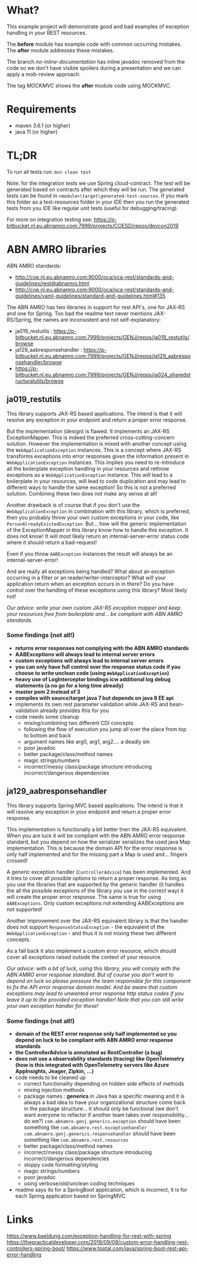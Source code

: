 # What?

This example project will demonstrate good and bad examples of exception handling in your REST 
resources.

The **before** module has example code with common occurring mistakes. The **after** module
addresses these mistakes. 

The branch _no-inline-documentation_ has inline javadoc removed from the code so we don't have 
visible spoilers during a presentation and we can apply a mob-review approach.

The tag _MOCKMVC_ shows the **after** module code using MOCKMVC.

# Requirements

* maven 3.6.1 (or higher)
* java 11 (or higher)

# TL;DR

To run all tests run: `mvn clean test`

Note: for the integration tests we use Spring cloud-contract. The test will be generated based
on contracts after which they will be run. The generated tests can be found in `<module>\target\generated-test-sources`.
If you mark this folder as a test-resources folder in your IDE then you run the generated tests 
from you IDE like regular unit tests (useful for debugging/tracing).

For more on integration testing see: https://p-bitbucket.nl.eu.abnamro.com:7999/projects/COESD/repos/devcon2019

# ABN AMRO libraries

ABN AMRO standards: 
- http://coe.nl.eu.abnamro.com:9000/oca/oca-rest/standards-and-guidelines/rest@abnamro.html
- http://coe.nl.eu.abnamro.com:9000/oca/oca-rest/standards-and-guidelines/yaml-guidelines/standard-and-guidelines.html#135

The ABN AMRO has two libraries in support for rest API's, one for JAX-RS and one for Spring. Too
bad the readme text never mentions JAX-RS/Spring, the names are inconsistent and not self-explanatory:
- ja019_restutils : https://p-bitbucket.nl.eu.abnamro.com:7999/projects/GENJ/repos/ja019_restutils/browse
- ja129_aabresponsehandler : https://p-bitbucket.nl.eu.abnamro.com:7999/projects/GENJ/repos/ja129_aabresponsehandler/browse
- https://p-bitbucket.nl.eu.abnamro.com:7999/projects/GENJ/repos/ja024_sharedstructuralutils/browse

## ja019_restutils

This library supports JAX-RS based applications. The intend is that it will resolve any exception in your endpoint and return
a proper error response. 

But the implementation (design) is flawed. It implements an JAX-RS ExceptionMapper. This is indeed the preferred 
cross-cutting-concern solution. However the implementation is mixed with another concept using the `WebApplicationException` 
instances. This is a concept where JAX-RS transforms exceptions into error responses given the information present 
in `WebApplicationException` instances. This implies you need to re-introduce all the boilerplate exception handling 
in your resources and rethrow exceptions as a `WebApplicationException` instance. This will lead to a boilerplate 
in your resources, will lead to code duplication and may lead to different ways to handle the same exception! So this 
is not a preferred solution. Combining these two does not make any sense at all!

Another drawback is of course that if you don't use the `WebApplicationException` in combination with this library, which 
is preferred, then you probably throw your own custom exceptions in your code, like `PersonAlreadyExistedException`. But...
how will the generic implementation of the ExceptionMapper in this library know how to handle this exception. It does not know!
It will most likely return an internal-server-error status code where it should return a bad-request!

Even if you throw `AABException` instances the result will always be an internal-server-error!

And are really all exceptions being handled? What about an exception occurring in a filter or an reader/writer-interceptor?
What will your application return when an exception occurs in in there? Do you have control over the handling of these
exceptions using this library? Most likely not!

_Our advice: write your own custom JAX-RS exception mapper and keep your resources free from boilerplate and... be compliant
with ABN AMRO standards._

### Some findings (not all!)

- **returns error responses not complying with the ABN AMRO standards**
- **AABExceptions will always lead to internal server errors**
- **custom exceptions will always lead to internal server errors**
- **you can only have full control over the response status code if you choose to write unclean code (using `WebApplicationException`)**
- **heavy use of LogInterceptor bindings icw additional log debug statements (a no go for a long time already)**
- **master pom 2 instead of 3**  
- **compiles with source/target java 7 but depends on java 8 EE api**
- implements its own rest parameter validation while JAX-RS and bean-validation already provides this for you
- code needs some cleanup
  - mixing/combining two different CDI concepts
  - following the flow of execution you jump all over the place from top to bottom and back
  - argument names like arg0, arg1, arg2.... a deadly sin
  - poor javadoc
  - better package/class/method names
  - magic strings/numbers
  - incorrect/messy class/package structure introducing incorrect/dangerous dependencies
 

## ja129_aabresponsehandler

This library supports Spring MVC based applications. The intend is that it will resolve any exception in your 
endpoint and return a proper error response. 

This implementation is functionally a bit better then the JAX-RS equivalent. When you are luck it will be compliant
with the ABN AMRO error response standard, but you depend on how the serializer serializes the used java Map 
implementation. This is because the domain API for the error response is only half implemented and for the missing
part a Map is used and... fingers crossed!

A generic exception handler (`ControllerAdvice`) has been implemented. And it tries to cover all possible options
to return a proper response. As long as you use the libraries that are supported by the generic handler (it handles the
all the possible exceptions of the library you use in the correct way) it will create the proper error response. The
same is true for using `AABExceptions`. Only custom exceptions not extending AABExceptions are not supported!

Another improvement over the JAX-RS equivalent library is that the handler does not support `ResponseStatusException` -
the equivalent of the `WebApplicationException` - and thus it is not mixing these two different concepts.

As a fall back it also implement a custom error resource, which should cover all exceptions raised outside the context
of your resource.

_Our advice: with a bit of luck, using this library, you will comply with the ABN AMRO error response standard. But of 
course you don't want to depend on luck so please pressure the team responsible for this component to fix the API error
response domain model. And be aware that custom exceptions may lead to unwanted error response http status codes if you 
leave it up to the provided exception handler! Note that you can still write your own exception handler for these!_

### Some findings (not all!)

- **domain of the REST error response only half implemented so you depend on luck to be compliant with ABN AMRO error
  response standards**
- **the ControllerAdvice is annotated as RestController (a bug)**
- **does not use a observability standards (tracing) like OpenTelemetry (how is this integrated with OpenTelemetry servers
  like Azure AppInsights, Jeager, Zipkin, ...)**    
- code needs to be cleaned up 
  - correct functionality depending on hidden side effects of methods
  - mixing injection methods
  - package names : **generics** in Java has a specific meaning and it is always a bad idea to have your organizational 
    structure come back in the package structure... it should only be functional (we don't want everyone to refactor if 
    another team takes over responsibility... do we?)
    `com.abnamro.genj.generics.exception` should have been something like `com.abnamro.rest.exceptionhandler` 
    `com.abnamro.genj.generics.responsehandler` should have been something like `com.abnamro.rest.resources`
  - better package/class/method names
  - incorrect/messy class/package structure introducing incorrect/dangerous dependencies 
  - sloppy code formatting/styling
  - magic strings/numbers
  - poor javadoc
  - using verbose/old/unclean coding techniques  
- readme says its for a SpringBoot application, which is incorrect, it is for each Spring application based on SpringMVC


# Links

https://www.baeldung.com/exception-handling-for-rest-with-spring
https://thepracticaldeveloper.com/2019/09/09/custom-error-handling-rest-controllers-spring-boot/
https://www.toptal.com/java/spring-boot-rest-api-error-handling
